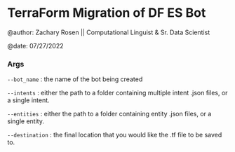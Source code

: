 # TerraForm Migration of DF ES Bot

@author: Zachary Rosen || Computational Linguist & Sr. Data Scientist

@date: 07/27/2022

### Args

`--bot_name` : the name of the bot being created

`--intents` : either the path to a folder containing multiple intent .json files, or a single intent.

`--entities` : either the path to a folder containing entity .json files, or a single entity.

`--destination` : the final location that you would like the .tf file to be saved to.



